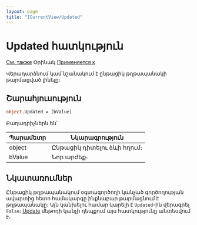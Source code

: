 ```yaml
---
layout: page
title: "ICurrentView/Updated"
---
```


# Updated հատկություն

[См. также](../ICurrentView.md) Օրինակ [Применяется к](../ICurrentView.md)

Վերադարձնում կամ նշանակում է ընթացիկ թղթապանակի թարմացված լինելը։

## Շարահյուսություն

``` vb
object.Updated = [bValue]
```

Բաղադրիչներն են՝


| Պարամետր | Նկարագրություն |
|--|--|
| object | Ընթացիկ դիտելու ձևի հղում։  |
| bValue | Նոր արժեք։ |


## Նկատառումներ

Ընթացիկ թղթապանակում օգտագործողի կանչած գործողության ավարտից հետո համակարգը ինքնաբար թարմացնում է թղթապանակը։ Այն կանխելու համար կարելի է `Updated`-ին վերագրել `False`։ [Update](Update.html) մեթոդի կանչի դեպքում այս հատկությունը անտեսվում է։

